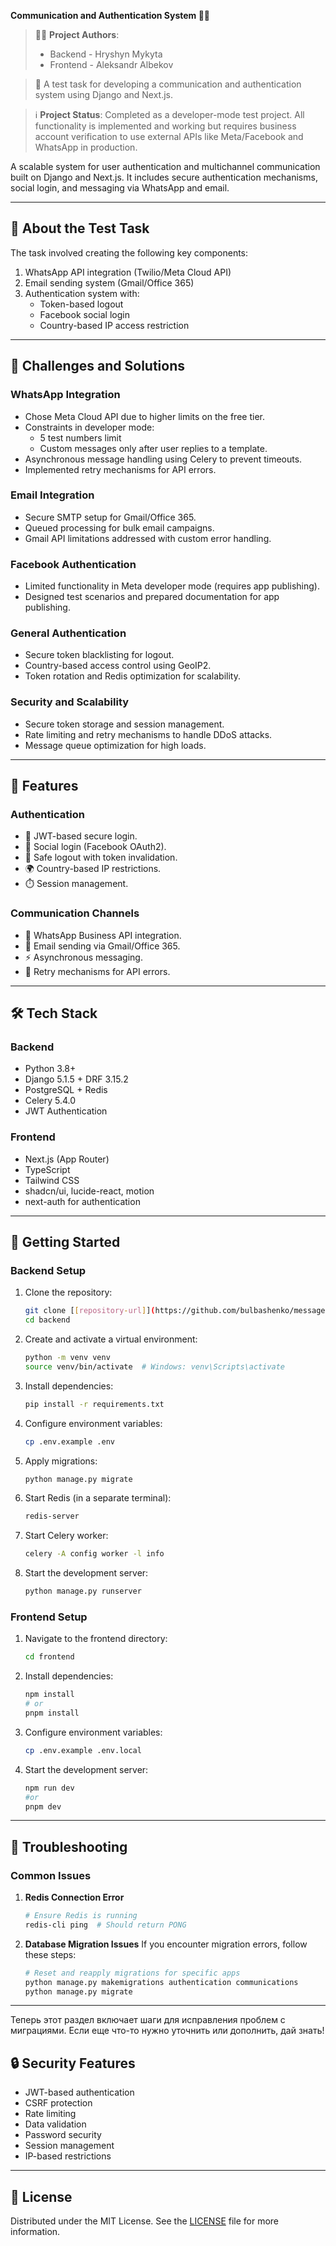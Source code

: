 **Communication and Authentication System 🔐📱**

> 👨‍💻 **Project Authors**:
> - Backend - Hryshyn Mykyta
> - Frontend - Aleksandr Albekov

> 🎯 A test task for developing a communication and authentication system using Django and Next.js.

> ℹ️ **Project Status**: Completed as a developer-mode test project. All functionality is implemented and working but requires business account verification to use external APIs like Meta/Facebook and WhatsApp in production.

A scalable system for user authentication and multichannel communication built on Django and Next.js. It includes secure authentication mechanisms, social login, and messaging via WhatsApp and email.

---

## 📝 **About the Test Task**

The task involved creating the following key components:
1. WhatsApp API integration (Twilio/Meta Cloud API)
2. Email sending system (Gmail/Office 365)
3. Authentication system with:
   - Token-based logout
   - Facebook social login
   - Country-based IP access restriction

---

## 🤔 **Challenges and Solutions**

### WhatsApp Integration
- Chose Meta Cloud API due to higher limits on the free tier.
- Constraints in developer mode:
  - 5 test numbers limit
  - Custom messages only after user replies to a template.
- Asynchronous message handling using Celery to prevent timeouts.
- Implemented retry mechanisms for API errors.

### Email Integration
- Secure SMTP setup for Gmail/Office 365.
- Queued processing for bulk email campaigns.
- Gmail API limitations addressed with custom error handling.

### Facebook Authentication
- Limited functionality in Meta developer mode (requires app publishing).
- Designed test scenarios and prepared documentation for app publishing.

### General Authentication
- Secure token blacklisting for logout.
- Country-based access control using GeoIP2.
- Token rotation and Redis optimization for scalability.

### Security and Scalability
- Secure token storage and session management.
- Rate limiting and retry mechanisms to handle DDoS attacks.
- Message queue optimization for high loads.

---

## 🌟 **Features**

### Authentication
- 🔑 JWT-based secure login.
- 🔄 Social login (Facebook OAuth2).
- 🚪 Safe logout with token invalidation.
- 🌍 Country-based IP restrictions.
- ⏱️ Session management.

### Communication Channels
- 💬 WhatsApp Business API integration.
- 📧 Email sending via Gmail/Office 365.
- ⚡ Asynchronous messaging.
- 🔄 Retry mechanisms for API errors.

---

## 🛠️ **Tech Stack**

### Backend
- Python 3.8+
- Django 5.1.5 + DRF 3.15.2
- PostgreSQL + Redis
- Celery 5.4.0
- JWT Authentication

### Frontend
- Next.js (App Router)
- TypeScript
- Tailwind CSS
- shadcn/ui, lucide-react, motion
- next-auth for authentication

---

## 🚀 **Getting Started**

### Backend Setup
1. Clone the repository:
   ```bash
   git clone [[repository-url]](https://github.com/bulbashenko/message-sender.git)
   cd backend
   ```

2. Create and activate a virtual environment:
   ```bash
   python -m venv venv
   source venv/bin/activate  # Windows: venv\Scripts\activate
   ```

3. Install dependencies:
   ```bash
   pip install -r requirements.txt
   ```

4. Configure environment variables:
   ```bash
   cp .env.example .env
   ```

5. Apply migrations:
   ```bash
   python manage.py migrate
   ```

6. Start Redis (in a separate terminal):
   ```bash
   redis-server
   ```

7. Start Celery worker:
   ```bash
   celery -A config worker -l info
   ```

8. Start the development server:
   ```bash
   python manage.py runserver
   ```

### Frontend Setup
1. Navigate to the frontend directory:
   ```bash
   cd frontend
   ```

2. Install dependencies:
   ```bash
   npm install
   # or
   pnpm install
   ```

3. Configure environment variables:
   ```bash
   cp .env.example .env.local
   ```

4. Start the development server:
   ```bash
   npm run dev
   #or
   pnpm dev
   ```
   
---

## 🐛 **Troubleshooting**

### Common Issues

1. **Redis Connection Error**
   ```bash
   # Ensure Redis is running
   redis-cli ping  # Should return PONG
   ```

2. **Database Migration Issues**
   If you encounter migration errors, follow these steps:

   ```bash
   # Reset and reapply migrations for specific apps
   python manage.py makemigrations authentication communications
   python manage.py migrate
   ```

---

Теперь этот раздел включает шаги для исправления проблем с миграциями. Если еще что-то нужно уточнить или дополнить, дай знать!

## 🔒 **Security Features**

- JWT-based authentication
- CSRF protection
- Rate limiting
- Data validation
- Password security
- Session management
- IP-based restrictions

---

## 📄 **License**
Distributed under the MIT License. See the [LICENSE](LICENSE) file for more information.
